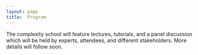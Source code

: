 ```yaml
---
layout: page
title:  Program
---
```


The complexity school will feature lectures, tutorials, and a panel discussion which will be held by experts, attendees, and different stakeholders. More details will follow soon.

<!---
<img src="/assets/image23/pre_programme.png" width="100%" />
--->
